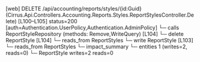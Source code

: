 [web] DELETE /api/accounting/reports/styles/{id:Guid}  (Cirrus.Api.Controllers.Accounting.Reports.Styles.ReportStylesController.Delete)  [L100–L105] status=200 [auth=Authentication.UserPolicy,Authentication.AdminPolicy]
  └─ calls ReportStyleRepository (methods: Remove,WriteQuery) [L104]
  └─ delete ReportStyle [L104]
    └─ reads_from ReportStyles
  └─ write ReportStyle [L103]
    └─ reads_from ReportStyles
  └─ impact_summary
    └─ entities 1 (writes=2, reads=0)
      └─ ReportStyle writes=2 reads=0

